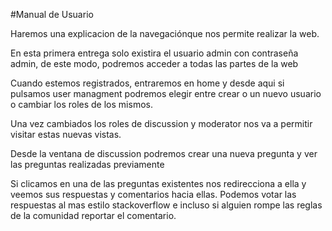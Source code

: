 #Manual de Usuario

Haremos una explicacion de la navegaciónque nos permite realizar la web. 

En esta primera entrega solo existira el usuario admin con contraseña admin,
de este modo, podremos acceder a todas las partes de la web

Cuando estemos registrados, entraremos en home y desde aqui si pulsamos user managment podremos elegir entre crear o un nuevo usuario o cambiar los roles de los mismos.

Una vez cambiados los roles de discussion y moderator nos va a permitir visitar estas nuevas vistas.

Desde la ventana de discussion podremos crear una nueva pregunta y ver las preguntas realizadas previamente

Si clicamos en una de las preguntas existentes nos redirecciona a ella y veemos sus respuestas y comentarios hacia ellas.
    Podemos votar las respuestas al mas estilo stackoverflow e incluso si alguien rompe las reglas de la comunidad reportar el comentario.
